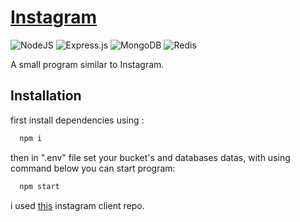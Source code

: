 
# [Instagram](https://instagram-sample-b.liara.run/)

![NodeJS](https://img.shields.io/badge/node.js-6DA55F?style=for-the-badge&logo=node.js&logoColor=white)
![Express.js](https://img.shields.io/badge/express.js-%23404d59.svg?style=for-the-badge&logo=express&logoColor=%2361DAFB)
![MongoDB](https://img.shields.io/badge/MongoDB-%234ea94b.svg?style=for-the-badge&logo=mongodb&logoColor=white)
![Redis](https://img.shields.io/badge/redis-%23DD0031.svg?style=for-the-badge&logo=redis&logoColor=white)

A small program similar to Instagram.

## Installation

first install dependencies using :

```bash
  npm i
```
then in ".env" file set your bucket's and databases datas, with using command below you can start program:
```bash
  npm start
```

i used [this](https://github.com/jadaun-sahab/instagram-clone) instagram client repo.